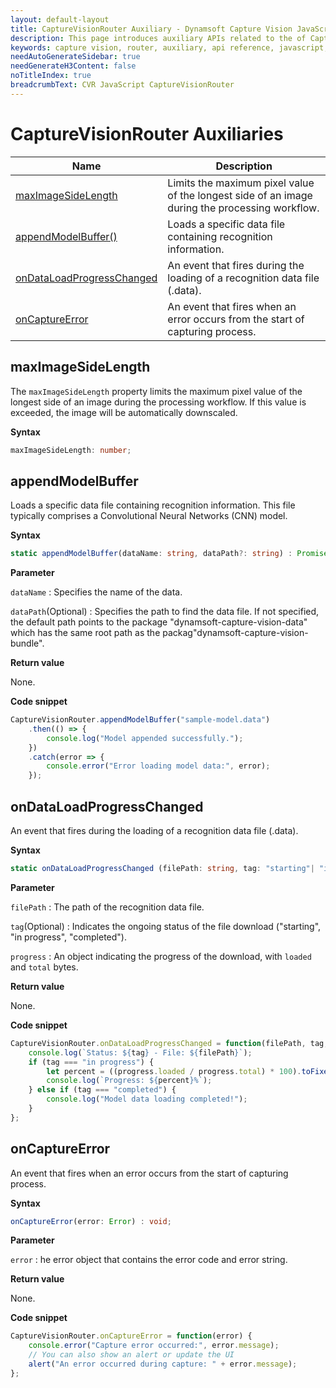 ```yaml
---
layout: default-layout
title: CaptureVisionRouter Auxiliary - Dynamsoft Capture Vision JavaScript Edition API
description: This page introduces auxiliary APIs related to the of CaptureVisionRouter of Dynamsoft Capture Vision JavaScript Edition.
keywords: capture vision, router, auxiliary, api reference, javascript, js
needAutoGenerateSidebar: true
needGenerateH3Content: false
noTitleIndex: true
breadcrumbText: CVR JavaScript CaptureVisionRouter
---
```


# CaptureVisionRouter Auxiliaries

| Name                                         | Description                                                              |
| -------------------------------------------- | ------------------------------------------------------------------------ |
| [maxImageSideLength](#maximagesidelength)                        | Limits the maximum pixel value of the longest side of an image during the processing workflow.       |
| [appendModelBuffer()](#appendmodelbuffer)                        | Loads a specific data file containing recognition information.       |
| [onDataLoadProgressChanged](#ondataloadprogresschanged)                        | An event that fires during the loading of a recognition data file (.data). |
| [onCaptureError](#oncaptureerror)                        | An event that fires when an error occurs from the start of capturing process. |

## maxImageSideLength

The `maxImageSideLength` property limits the maximum pixel value of the longest side of an image during the processing workflow. If this value is exceeded, the image will be automatically downscaled.

**Syntax**

```typescript
maxImageSideLength: number;
```

## appendModelBuffer

Loads a specific data file containing recognition information. This file typically comprises a Convolutional Neural Networks (CNN) model.

**Syntax**

```typescript
static appendModelBuffer(dataName: string, dataPath?: string) : Promise<void>;
```

**Parameter**

`dataName` : Specifies the name of the data.

`dataPath`(Optional) : Specifies the path to find the data file. If not specified, the default path points to the package "dynamsoft-capture-vision-data" which has the same root path as the packag"dynamsoft-capture-vision-bundle".

**Return value**

None.

**Code snippet**

```javascript
CaptureVisionRouter.appendModelBuffer("sample-model.data")
    .then(() => {
        console.log("Model appended successfully.");
    })
    .catch(error => {
        console.error("Error loading model data:", error);
    });
```

## onDataLoadProgressChanged

An event that fires during the loading of a recognition data file (.data).

**Syntax**

```typescript
static onDataLoadProgressChanged (filePath: string, tag: "starting"| "in progress" | "completed", progress: { loaded: number, total: number }) : void;
```

**Parameter**

`filePath` : The path of the recognition data file.

`tag`(Optional) : Indicates the ongoing status of the file download ("starting", "in progress", "completed").

`progress` : An object indicating the progress of the download, with `loaded` and `total` bytes.

**Return value**

None.

**Code snippet**

```javascript
CaptureVisionRouter.onDataLoadProgressChanged = function(filePath, tag, progress) {
    console.log(`Status: ${tag} - File: ${filePath}`);
    if (tag === "in progress") {
        let percent = ((progress.loaded / progress.total) * 100).toFixed(1);
        console.log(`Progress: ${percent}%`);
    } else if (tag === "completed") {
        console.log("Model data loading completed!");
    }
};
```

## onCaptureError

An event that fires when an error occurs from the start of capturing process.

**Syntax**

```typescript
onCaptureError(error: Error) : void;
```

**Parameter**

`error` : he error object that contains the error code and error string.

**Return value**

None.

**Code snippet**

```javascript
CaptureVisionRouter.onCaptureError = function(error) {
    console.error("Capture error occurred:", error.message);
    // You can also show an alert or update the UI
    alert("An error occurred during capture: " + error.message);
};
```